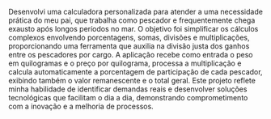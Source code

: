 Desenvolvi uma calculadora personalizada para atender a uma necessidade prática do meu pai, que trabalha como pescador e frequentemente chega exausto após longos períodos no mar. O objetivo foi simplificar os cálculos complexos envolvendo porcentagens, somas, divisões e multiplicações, proporcionando uma ferramenta que auxilia na divisão justa dos ganhos entre os pescadores por cargo.
A aplicação recebe como entrada o peso em quilogramas e o preço por quilograma, processa a multiplicação e calcula automaticamente a porcentagem de participação de cada pescador, exibindo também o valor remanescente e o total geral. Este projeto reflete minha habilidade de identificar demandas reais e desenvolver soluções tecnológicas que facilitam o dia a dia, demonstrando comprometimento com a inovação e a melhoria de processos.
